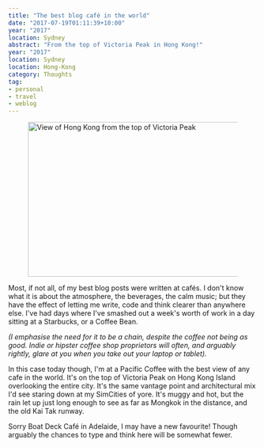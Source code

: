```yaml
---
title: "The best blog café in the world"
date: "2017-07-19T01:11:39+10:00"
year: "2017"
location: Sydney
abstract: "From the top of Victoria Peak in Hong Kong!"
year: "2017"
location: Sydney
location: Hong-Kong
category: Thoughts
tag:
- personal
- travel
- weblog
---
```

<figure><p><img src="https://rubenerd.com/files/2017/victoriapeak@2x.jpg" alt="View of Hong Kong from the top of Victoria Peak" style="width:500px; height:313px;" /></p></figure>

Most, if not all, of my best blog posts were written at cafés. I don't know what it is about the atmosphere, the beverages, the calm music; but they have the effect of letting me write, code and think clearer than anywhere else. I've had days where I've smashed out a week's worth of work in a day sitting at a Starbucks, or a Coffee Bean.

*(I emphasise the need for it to be a chain, despite the coffee not being as good. Indie or hipster coffee shop proprietors will often, and arguably rightly, glare at you when you take out your laptop or tablet).*

In this case today though, I'm at a Pacific Coffee with the best view of any cafe in the world. It's on the top of Victoria Peak on Hong Kong Island overlooking the entire city. It's the same vantage point and architectural mix I'd see staring down at my SimCities of yore. It's muggy and hot, but the rain let up just long enough to see as far as Mongkok in the distance, and the old Kai Tak runway.

Sorry Boat Deck Café in Adelaide, I may have a new favourite! Though arguably the chances to type and think here will be somewhat fewer.

